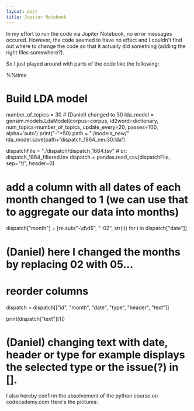 ```yaml
---
layout: post
title: Jupiter Notebook
---
```

In my effort to run the code via Jupiter Notebook, no error messages occured. However, the code seemed to have no effect and I couldn't find out where to change the code so that it actually did something (adding the right files somewhere?). 

So I just played around with parts of the code like the following:

%%time
 # Build LDA model
 number_of_topics = 30 # (Daniel) changed to 30
 lda_model = gensim.models.LdaModel(corpus=corpus,
                                    id2word=dictionary,
                                    num_topics=number_of_topics,
                                    update_every=20,
                                    passes=100,
                                    alpha='auto')
 print("-"*50)
 path = "./models_new/"
 lda_model.save(path+'dispatch_1864_neu30.lda')
 
 
 dispatchFile = "./dispatch/dispatch_1864.tsv" # or: dispatch_1864_filtered.tsv
dispatch = pandas.read_csv(dispatchFile, sep="\t", header=0)

# add a column with all dates of each month changed to 1 (we can use that to aggregate our data into months)
dispatch["month"] = [re.sub("-\d\d$", "-02", str(i)) for i in dispatch["date"]]

# (Daniel) here I changed the months by replacing 02 with 05...

# reorder columns
dispatch = dispatch[["id", "month", "date", "type", "header", "text"]]

print(dispatch["text"][1])

# (Daniel) changing text with date, header or type for example displays the selected type or the issue(?) in [].

I also hereby confirm the absolvement of the python course on codecademy.com
Here's the pictures: 



